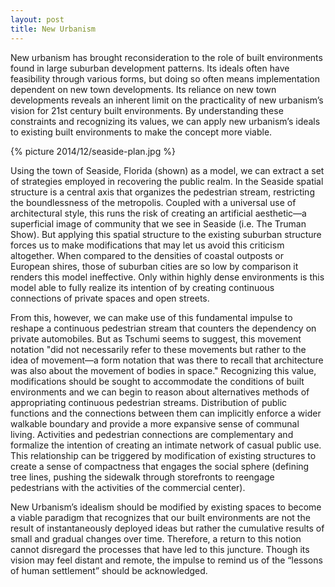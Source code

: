 ```yaml
---
layout: post
title: New Urbanism
---
```


New urbanism has brought reconsideration to the role of built environments found in large suburban development patterns. Its ideals often have feasibility through various forms, but doing so often means implementation dependent on new town developments. Its reliance on new town developments reveals an inherent limit on the practicality of new urbanism’s vision for 21st century built environments. By understanding these constraints and recognizing its values, we can apply new urbanism’s ideals to existing built environments to make the concept more viable.

{% picture 2014/12/seaside-plan.jpg %} 

Using the town of Seaside, Florida (shown) as a model, we can extract a set of strategies employed in recovering the public realm. In the Seaside spatial structure is a central axis that organizes the pedestrian stream, restricting the boundlessness of the metropolis. Coupled with a universal use of architectural style, this runs the risk of creating an artificial aesthetic—a superficial image of community that we see in Seaside (i.e. The Truman Show). But applying this spatial structure to the existing suburban structure forces us to make modifications that may let us avoid this criticism altogether. When compared to the densities of coastal outposts or European shires, those of suburban cities are so low by comparison it renders this model ineffective. Only within highly dense environments is this model able to fully realize its intention of by creating continuous connections of private spaces and open streets. 

From this, however, we can make use of this fundamental impulse to reshape a continuous pedestrian stream that counters the dependency on private automobiles. But as Tschumi seems to suggest, this movement notation "did not necessarily refer to these movements but rather to the idea of movement—a form notation that was there to recall that architecture was also about the movement of bodies in space." Recognizing this value, modifications should be sought to accommodate the conditions of built environments and we can begin to reason about alternatives methods of appropriating continuous pedestrian streams. Distribution of public functions and the connections between them can implicitly enforce a wider walkable boundary and provide a more expansive sense of communal living. Activities and pedestrian connections are complementary and formalize the intention of creating an intimate network of casual public use. This relationship can be triggered by modification of existing structures to create a sense of compactness that engages the social sphere (defining tree lines, pushing the sidewalk through storefronts to reengage pedestrians with the activities of the commercial center). 

New Urbanism’s idealism should be modified by existing spaces to become a viable paradigm that recognizes that our built environments are not the result of instantaneously deployed ideas but rather the cumulative results of small and gradual changes over time. Therefore, a return to this notion cannot disregard the processes that have led to this juncture. Though its vision may feel distant and remote, the impulse to remind us of the “lessons of human settlement” should be acknowledged.